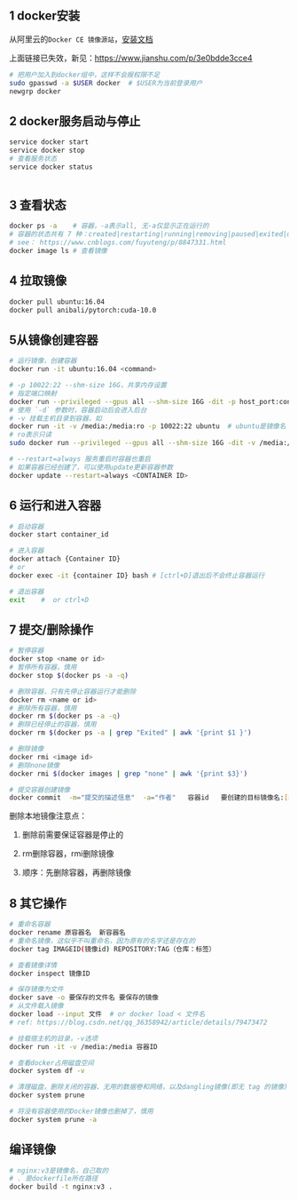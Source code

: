 ## 1 docker安装

从阿里云的`Docker CE 镜像源站`，[安装文档](https://help.aliyun.com/document_detail/60742.html)

上面链接已失效，新见：https://www.jianshu.com/p/3e0bdde3cce4

```bash
# 把用户加入到docker组中，这样不会报权限不足
sudo gpasswd -a $USER docker  # $USER为当前登录用户
newgrp docker
```



## 2 docker服务启动与停止

```bash
service docker start
service docker stop
# 查看服务状态
service docker status
  
```



## 3 查看状态

```bash
docker ps -a	# 容器，-a表示all, 无-a仅显示正在运行的
# 容器的状态共有 7 种：created|restarting|running|removing|paused|exited|dead
# see： https://www.cnblogs.com/fuyuteng/p/8847331.html
docker image ls	# 查看镜像
```



## 4 拉取镜像

```bash
docker pull ubuntu:16.04
docker pull anibali/pytorch:cuda-10.0
```



## 5从镜像创建容器

```bash
# 运行镜像，创建容器
docker run -it ubuntu:16.04 <command>

# -p 10022:22 --shm-size 16G，共享内存设置
# 指定端口映射
docker run --privileged --gpus all --shm-size 16G -dit -p host_port:container_port  imageid
# 使用 `-d` 参数时，容器启动后会进入后台
# -v 挂载主机目录到容器，如
docker run -it -v /media:/media:ro -p 10022:22 ubuntu  # ubuntu是镜像名
# ro表示只读
sudo docker run --privileged --gpus all --shm-size 16G -dit -v /media:/media:ro -p 10022:22 -p 666:5000 ubuntu

# --restart=always 服务重启时容器也重启
# 如果容器已经创建了，可以使用update更新容器参数
docker update --restart=always <CONTAINER ID>
```



## 6 运行和进入容器

```bash
# 启动容器
docker start container_id

# 进入容器
docker attach {Container ID}
# or
docker exec -it {container ID} bash	# [ctrl+D]退出后不会终止容器运行

# 退出容器
exit	#  or ctrl+D
```



## 7 提交/删除操作

```bash
# 暂停容器
docker stop <name or id>
# 暂停所有容器，慎用
docker stop $(docker ps -a -q)

# 删除容器，只有先停止容器运行才能删除
docker rm <name or id>
# 删除所有容器，慎用
docker rm $(docker ps -a -q)
# 删除已经停止的容器，慎用
docker rm $(docker ps -a | grep "Exited" | awk '{print $1 }')

# 删除镜像
docker rmi <image id>
# 删除none镜像
docker rmi $(docker images | grep "none" | awk '{print $3}')

# 提交容器创建镜像
docker commit  -m="提交的描述信息"  -a="作者"   容器id   要创建的目标镜像名:[标签名]
```

<div class="note info"><p>

删除本地镜像注意点：

1. 删除前需要保证容器是停止的

2. rm删除容器，rmi删除镜像

3. 顺序：先删除容器，再删除镜像



## 8 其它操作

```bash
# 重命名容器
docker rename 原容器名  新容器名
# 重命名镜像，这似乎不叫重命名，因为原有的名字还是存在的
docker tag IMAGEID(镜像id) REPOSITORY:TAG（仓库：标签）

# 查看镜像详情
docker inspect 镜像ID

# 保存镜像为文件
docker save -o 要保存的文件名 要保存的镜像
# 从文件载入镜像
docker load --input 文件	# or docker load < 文件名
# ref: https://blog.csdn.net/qq_36358942/article/details/79473472

# 挂载宿主机的目录，-v选项
docker run -it -v /media:/media 容器ID

# 查看docker占用磁盘空间
docker system df -v

# 清理磁盘，删除关闭的容器、无用的数据卷和网络，以及dangling镜像(即无 tag 的镜像)，慎用
docker system prune

# 将没有容器使用的Docker镜像也删掉了，慎用
docker system prune -a
```



## 编译镜像

```bash
# nginx:v3是镜像名，自己取的
# . 是dockerfile所在路径
docker build -t nginx:v3 .
```

